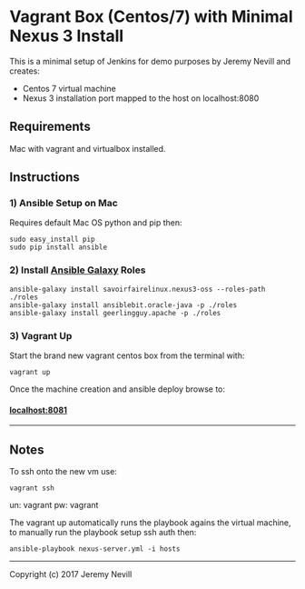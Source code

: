# Vagrant Box (Centos/7) with Minimal Nexus 3 Install
This is a minimal setup of Jenkins for demo purposes by Jeremy Nevill and creates:
* Centos 7 virtual machine
* Nexus 3 installation port mapped to the host on localhost:8080

## Requirements
Mac with vagrant and virtualbox installed.

## Instructions

### 1) Ansible Setup on Mac
Requires default Mac OS python and pip then:
```
sudo easy_install pip
sudo pip install ansible
```

### 2) Install [Ansible Galaxy](https://galaxy.ansible.com) Roles
```
ansible-galaxy install savoirfairelinux.nexus3-oss --roles-path ./roles
ansible-galaxy install ansiblebit.oracle-java -p ./roles
ansible-galaxy install geerlingguy.apache -p ./roles
```

### 3) Vagrant Up
Start the brand new vagrant centos box from the terminal with:
```
vagrant up
```

Once the machine creation and ansible deploy browse to:

#### [localhost:8081](http://localhost:8081)

---

## Notes

To ssh onto the new vm use:
```
vagrant ssh
```
un: vagrant 
pw: vagrant

The vagrant up automatically runs the playbook agains the virtual machine, to manually run the playbook setup ssh auth then:
```
ansible-playbook nexus-server.yml -i hosts
```

---

Copyright (c) 2017 Jeremy Nevill
